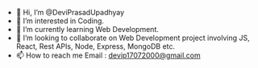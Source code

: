 - 👋 Hi, I’m @DeviPrasadUpadhyay
- 👀 I’m interested in Coding.
- 🌱 I’m currently learning Web Development.
- 💞️ I’m looking to collaborate on Web Development project involving JS, React, Rest APIs, Node, Express, MongoDB etc.
- 📫 How to reach me  Email : devip17072000@gmail.com

<!---
DeviPrasadUpadhyay/DeviPrasadUpadhyay is a ✨ special ✨ repository because its `README.md` (this file) appears on your GitHub profile.
You can click the Preview link to take a look at your changes.
--->
